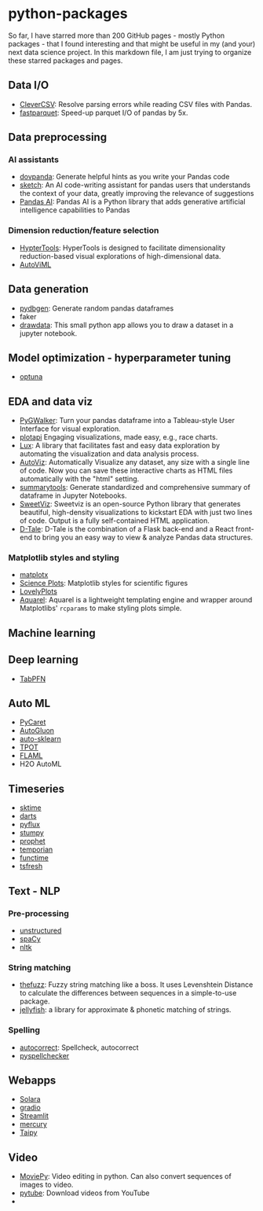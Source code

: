 # python-packages

So far, I have starred more than 200 GitHub pages - mostly Python packages - that I found interesting and that might be useful in my (and your) next data science project. In this markdown file, I am just trying to organize these starred packages and pages.

## Data I/O
* [CleverCSV](https://github.com/alan-turing-institute/CleverCSV): Resolve parsing errors while reading CSV files with Pandas.
* [fastparquet](https://github.com/dask/fastparquet): Speed-up parquet I/O of pandas by 5x.

## Data preprocessing

### AI assistants
* [dovpanda](https://github.com/dovpanda-dev/dovpanda): Generate helpful hints as you write your Pandas code
* [sketch](https://github.com/approximatelabs/sketch): An AI code-writing assistant for pandas users that understands the context of your data, greatly improving the relevance of suggestions
* [Pandas AI](https://github.com/gventuri/pandas-ai): Pandas AI is a Python library that adds generative artificial intelligence capabilities to Pandas

### Dimension reduction/feature selection
* [HypterTools](https://github.com/ContextLab/hypertools): HyperTools is designed to facilitate dimensionality reduction-based visual explorations of high-dimensional data.
* [AutoViML](https://github.com/AutoViML/Auto_ViML)


## Data generation
* [pydbgen](https://github.com/tirthajyoti/pydbgen): Generate random pandas dataframes
* faker 
* [drawdata](https://github.com/koaning/drawdata): This small python app allows you to draw a dataset in a jupyter notebook.


## Model optimization - hyperparameter tuning
* [optuna](https://github.com/optuna/optuna)


## EDA and data viz
* [PyGWalker](https://github.com/Kanaries/pygwalker): Turn your pandas dataframe into a Tableau-style User Interface for visual exploration.
* [plotapi](https://github.com/shahinrostami/plotapi) Engaging visualizations, made easy, e.g., race charts. 
* [Lux](https://github.com/lux-org/lux): A library that facilitates fast and easy data exploration by automating the visualization and data analysis process.
* [AutoViz](https://github.com/AutoViML/AutoViz): Automatically Visualize any dataset, any size with a single line of code. Now you can save these interactive charts as HTML files automatically with the "html" setting.
* [summarytools](https://github.com/6chaoran/jupyter-summarytools): Generate standardized and comprehensive summary of dataframe in Jupyter Notebooks.
* [SweetViz](https://github.com/fbdesignpro/sweetviz): Sweetviz is an open-source Python library that generates beautiful, high-density visualizations to kickstart EDA  with just two lines of code. Output is a fully self-contained HTML application.
* [D-Tale](https://github.com/man-group/dtale): D-Tale is the combination of a Flask back-end and a React front-end to bring you an easy way to view & analyze Pandas data structures.




### Matplotlib styles and styling
* [matplotx](https://github.com/nschloe/matplotx)
* [Science Plots](https://github.com/garrettj403/SciencePlots): Matplotlib styles for scientific figures
* [LovelyPlots](https://github.com/killiansheriff/LovelyPlots)
* [Aquarel](https://github.com/lgienapp/aquarel): Aquarel is a lightweight templating engine and wrapper around Matplotlibs' `rcparams` to make styling plots simple. 


## Machine learning

## Deep learning
* [TabPFN](https://github.com/automl/TabPFN)

## Auto ML
* [PyCaret](https://github.com/pycaret/pycaret)
* [AutoGluon](https://github.com/autogluon/autogluon)
* [auto-sklearn](https://github.com/automl/auto-sklearn)
* [TPOT](https://github.com/EpistasisLab/tpot)
* [FLAML](https://github.com/microsoft/FLAML)
* H2O AutoML


## Timeseries 
* [sktime](https://github.com/sktime/sktime)
* [darts](https://github.com/unit8co/darts)
* [pyflux](https://github.com/RJT1990/pyflux)
* [stumpy](https://github.com/TDAmeritrade/stumpy)
* [prophet](https://github.com/facebook/prophet)
* [temporian](https://github.com/google/temporian)
* [functime](https://github.com/functime-org/functime)
* [tsfresh](https://tsfresh.readthedocs.io/en/latest/text/list_of_features.html)

## Text - NLP

### Pre-processing
* [unstructured](https://github.com/Unstructured-IO/unstructured)
* [spaCy](https://github.com/explosion/spaCy)
* [nltk](https://github.com/nltk/nltk)

### String matching
* [thefuzz](https://github.com/seatgeek/thefuzz): Fuzzy string matching like a boss. It uses Levenshtein Distance to calculate the differences between sequences in a simple-to-use package.
* [jellyfish](https://github.com/jamesturk/jellyfish): a library for approximate & phonetic matching of strings.

### Spelling
* [autocorrect](https://github.com/filyp/autocorrect): Spellcheck, autocorrect
* [pyspellchecker](https://github.com/barrust/pyspellchecker)

## Webapps
* [Solara](https://github.com/widgetti/solara)
* [gradio](https://github.com/gradio-app/gradio)
* [Streamlit](https://github.com/streamlit/streamlit)
* [mercury](https://github.com/mljar/mercury)
* [Taipy](https://github.com/Avaiga/taipy)

## Video
* [MoviePy](https://github.com/Zulko/moviepy): Video editing in python. Can also convert sequences of images to video.
* [pytube](https://github.com/pytube/pytube): Download videos from YouTube
* 
